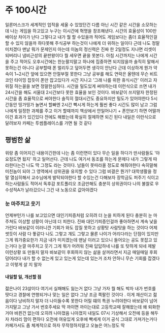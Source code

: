 # 주 100시간

일론머스크가 세계적인 업적을 세울 수 있었던건 다름 아닌 시간 같은 시간을 소모하는데 나는 게임을 하고있고 누구는 이시간에 혁명을 창조해낸다. 시간의 효율성이 100만배이상 차이가 난다 그렇다고 내가
뭘 할 수있을까 적어도 게임보다는 좀더 효율적인걸 할 수 있지 않을까 하다못해 주식공부 하는것이 나에게 더 위하는 일이다 근데 나도 정말 미치겠다 맨날 뭐가 문제인지 아는데 이놈의 정신력은 진짜
한 2일정도 지나면 리셋이 되버리니 냄비근성의 끝판왕이다 뭘 세우면 끝을 못본다. 아침 시간까지는 나에게 시간을 주고 적어도 오후시간에는 한눈팔지말고 하나에 집중하면 되지않을까 솔직히 말해서 못하는건
아니다 공부할때 폰 멀리두고 덮어두면 생각이 안난다 근데 이상하게 뭔가 약속이 1~2시간 앞에 있으면 안절부절 못한다 그냥 공부를 해도 연락은 올텐데 무슨 비트코인 타이밍 잡듯이 폰만 잡고있다가 시간
지나고 '그래 나를 위한 휴식시간' 이러고 자위질 하는꼴을 보면 정말한심하다. 시간을 밀도있게 써야하는데 이런식으로 쓰면 내가 24시간을 해도 서울대 2시간보다 못한 효율을 보인 것이다. 바보같이 쓰지말자
한정된 시간을 좀 효율적으로 써야한다 솔직히 절대시간도 중요하지만 밀도가 있어야한다 5시간동안 띵가띵가 놀면서 할빠엔 2시간 빡시게 하는게 훨씬 좋다 시간도 많이 남고 그럼 나에게 일정한 과제를 주고
이거 할때까지 책상에서 안일어나기 + 폰안보기 하면 어떨까 이건 효과가 있긴있다 전에도 해봤는데 확실히 절제하면 되긴 된다 내일은 이런식으로 달려보자 카페는 투썸플레이스를 가면 될 것 같다

## 평범한 삶

위랑 좀 이어지긴 내용이긴한데 나는 좀 이런면이 있다 무슨 일을 하다가 딴사람들도 '야 요정도면 됬지' 하고 일어선다. 근데 나도 여기서 동조를 하는게 문제다 내가 그렇게 따라한다는건 나도 딱 그정도
라는 것이다. 남들이 못따라올 정도로 해줘야한다 속히말해 미친놈이 되야 그 영역에서 상위권을 유지할 수 있다 그럼 비결은 뭔가? 대학생활을 정말 열심히해서 교수님에게 발탁되야한다 할 수있는건 다해보자
장학금도 퍼주기 식이고 하는사람들도 적어서 독후감 포트폴리오 조금만해도 충분히 상위권이다 나의 불찰로 우수성적A가 날라갔으니 그건 내 노동으로 값아야겠다

### 눈 마주치고 웃기

언제부턴가 나를 보고있으면 대인기피증처럼 오히려 더 눈을 피하게 된다 충분히 눈 마주쳐도 이상할 상황이 아닌데 더 피한다. 진짜 대인기피증인걸까 좋아하면서 계속 낯을 가린다 바보같이 이러니깐 기회가
와도 잡질 못하고 상황탓 사람탓을 하는 것이다 어제 썻듯이 사람 다 똫같다 나도 그렇고 걔도 그렇고 물론 나이가 어리다라는 단점이 있지만 그게 뭐가중요한가 지금 내가 미치겠는데 맨날 이러고 있으니 
들어오는 공도 못잡고 있는거다 눈깔 마주치고 웃기 그게 뭐가 어려워 진짜 답답하네 나를 또 탓하게 되네 제발 이런상황 또 만들지 말자 바보같이 후회하지 않는 삶을 살꺼라면서 지금 매일매일 후회 덩어리다
내가 할 수 없는게 있고 있는게 있는데 있는거 조차 안하니 무슨 기회를 잡겠다고 이렇게 살 지 말자

#### 내일할 일, 개선할 점

젊은나이 23살이다 여기서 실패해도 잃는거 없다 그냥 가자 뭘 해도 박자 내가 번호를 땃다고 경찰에 연행되거나 맞는 일은 없다 그냥 조금 쪽팔린 것이다 . 이게 재산이고 젊음이다 낭비하지 말자 더 나이들수록
못한다 어릴 떄의 특권 누려야한다 바보같이 넘어가지말고 그냥 가서 번호주세요 딱 까이면 까이는대로 고등학교때 잘해왔는데 왜 퇴화한거야 바뀐건 없는데 오히려 나아졌음 나아졌지
내일도 07시 기상해서 오전에 등을 해두자 차라리 맘이 편하다 오전에 여유있게 오후에 빡세게 이거 공식 그대로 가져가는거다 카페가서도 좀 체계적으로 하자 무작정하지말고 오늘은 어느정도 딱
